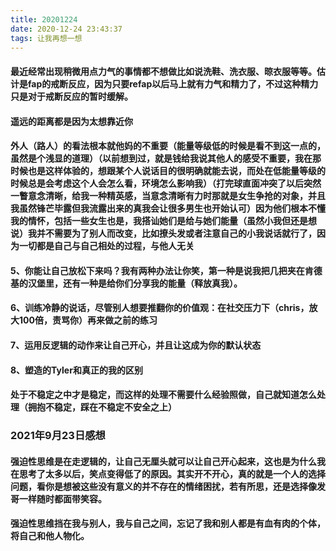 ```yaml
---
title: 20201224
date: 2020-12-24 23:43:37
tags: 让我再想一想
---
```

#### 最近经常出现稍微用点力气的事情都不想做比如说洗鞋、洗衣服、晾衣服等等。估计是fap的戒断反应，因为只要refap以后马上就有力气和精力了，不过这种精力只是对于戒断反应的暂时缓解。
#### 遥远的距离都是因为太想靠近你
#### 外人（路人）的看法根本就他妈的不重要（能量等级低的时候是看不到这一点的，虽然是个浅显的道理）（以前想到过，就是钱给我说其他人的感受不重要，我在那时候也是这样体验的，想跟某个人说话目的很明确就能去说，而处在低能量等级的时候总是会考虑这个人会怎么看，环境怎么影响我）（打完球直面冲突了以后突然一瞥意念清晰，给我一种精英感，当意念清晰有力时那就是女生争抢的对象，并且我虽然锋芒毕露但我流露出来的真我会让很多男生也开始认可）因为他们根本不懂我的情怀，包括一些女生也是，我搭讪她们是给与她们能量（虽然小我但还是想说）我并不需要为了别人而改变，比如撩头发或者注意自己的小我说话就行了，因为一切都是自己与自己相处的过程，与他人无关

#### 5、你能让自己放松下来吗？我有两种办法让你笑，第一种是说我把几把夹在肯德基的汉堡里，还有一种是给你们分享我的能量（释放真我）。
#### 6、训练冷静的说话，尽管别人想要推翻你的价值观：在社交压力下（chris，放大100倍，责骂你）再来做之前的练习
#### 7、运用反逻辑的动作来让自己开心，并且让这成为你的默认状态
#### 8、塑造的Tyler和真正的我的区别
#### 处于不稳定之中才是稳定，而这样的处理不需要什么经验照做，自己就知道怎么处理（拥抱不稳定，踩在不稳定不安全之上）
### 2021年9月23日感想
#### 强迫性思维是在走逻辑的，让自己无厘头就可以让自己开心起来，这也是为什么我在思考了太多以后，笑点变得低了的原因。其实开不开心，真的就是一个人的选择问题，看你是想被这些没有意义的并不存在的情绪困扰，若有所思，还是选择像发哥一样随时都面带笑容。
#### 强迫性思维挡在我与别人，我与自己之间，忘记了我和别人都是有血有肉的个体，将自己和他人物化。